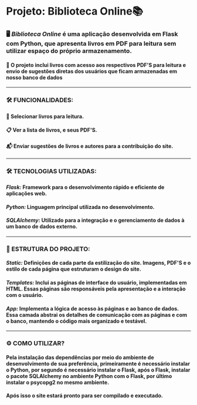 # Projeto: Biblioteca Online📚

### 🖥️ *Biblioteca Online* é uma aplicação desenvolvida em Flask com Python, que apresenta livros em PDF para leitura sem utilizar espaço do próprio armazenamento. 
#### 📂 O projeto inclui livros com acesso aos respectivos PDF'S para leitura e envio de sugestões diretas dos usuários que ficam armazenadas em nosso banco de dados
---
### 🛠️ FUNCIONALIDADES:
#### 🔎 Selecionar livros para leitura.
#### 📋 Ver a lista de livros, e seus PDF'S.
#### 📬 Enviar sugestões de livros e autores para a contribuição do site.
---
### 🛠️ TECNOLOGIAS UTILIZADAS:
#### *Flask:* Framework para o desenvolvimento rápido e eficiente de aplicações web.
#### *Python:* Linguagem principal utilizada no desenvolvimento.
#### *SQLAlchemy:* Utilizado para a integração e o gerenciamento de dados à um banco de dados externo.
---
### 📂 ESTRUTURA DO PROJETO:
#### *Static:*  Definições de cada parte da estilização do site. Imagens, PDF'S e o estilo de cada página que estruturam o design do site.
#### *Templates:* Inclui as páginas de interface do usuário, implementadas em HTML. Essas páginas são responsáveis pela apresentação e a interação com o usuário.
#### *App:* Implementa a lógica de acesso às páginas e ao banco de dados. Essa camada abstrai os detalhes de comunicação com as páginas e com o banco, mantendo o código mais organizado e testável.
---
### ⚙️ COMO UTILIZAR?
#### Pela instalação das dependências por meio do ambiente de desenvolvimento de sua preferência, primeiramente é necessário instalar o Python, por segundo é necessário instalar o Flask, após o Flask, instalar o pacote SQLAlchemy no ambiente Python com o Flask, por último instalar o psycopg2 no mesmo ambiente.
#### Após isso o site estará pronto para ser compilado e executado.